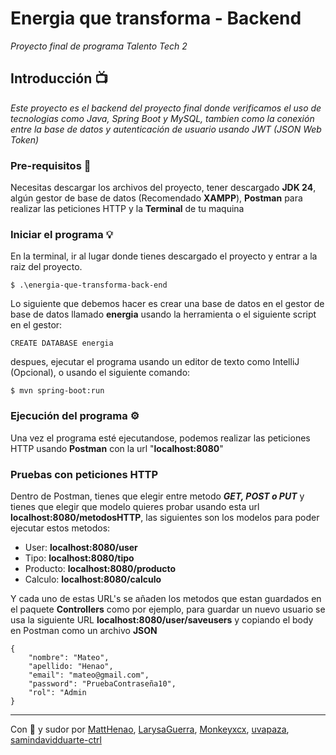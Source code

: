 # Energia que transforma - Backend

_Proyecto final de programa Talento Tech 2_

## Introducción 📺

_Este proyecto es el backend del proyecto final donde verificamos el uso de tecnologias como Java, Spring Boot y MySQL, tambien como la conexión entre la base de datos y autenticación de usuario usando JWT (JSON Web Token)_

### Pre-requisitos 📄

Necesitas descargar los archivos del proyecto, tener descargado **JDK 24**, algún gestor de base de datos (Recomendado **XAMPP**), **Postman** para realizar las peticiones HTTP y la **Terminal** de tu maquina

### Iniciar el programa 💡

En la terminal, ir al lugar donde tienes descargado el proyecto y entrar a la raiz del proyecto.

```
$ .\energia-que-transforma-back-end
```

Lo siguiente que debemos hacer es crear una base de datos en el gestor de base de datos llamado **energia** usando la herramienta o el siguiente script en el gestor:

```
CREATE DATABASE energia
```

despues, ejecutar el programa usando un editor de texto como IntelliJ (Opcional), o usando el siguiente comando:

```
$ mvn spring-boot:run
```

### Ejecución del programa ⚙️

Una vez el programa esté ejecutandose, podemos realizar las peticiones HTTP usando **Postman** con la url "**localhost:8080**"

### Pruebas con peticiones HTTP

Dentro de Postman, tienes que elegir entre metodo **_GET, POST o PUT_** y tienes que elegir que modelo quieres probar usando esta url **localhost:8080/metodosHTTP**, las siguientes son los modelos para poder ejecutar estos metodos:

* User: **localhost:8080/user**
* Tipo: **localhost:8080/tipo**
* Producto: **localhost:8080/producto**
* Calculo: **localhost:8080/calculo**

Y cada uno de estas URL's se añaden los metodos que estan guardados en el paquete **Controllers** como por ejemplo, para guardar un nuevo usuario se usa la siguiente URL **localhost:8080/user/saveusers** y copiando el body en Postman como un archivo **JSON**

```
{
    "nombre": "Mateo",
    "apellido: "Henao",
    "email": "mateo@gmail.com",
    "password": "PruebaContraseña10",
    "rol": "Admin
}
```

---
Con 💜 y sudor por [MattHenao](https://github.com/MattHenao), [LarysaGuerra](https://github.com/larysaguerra), [Monkeyxcx](https://github.com/Monkeyxcx), [uvapaza](https://github.com/uvapaza), [samindavidduarte-ctrl](samindavidduarte-ctrl)
